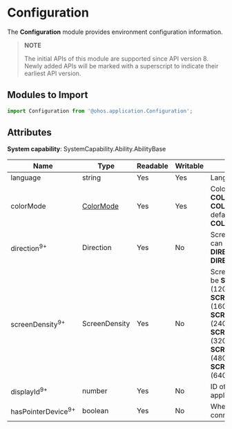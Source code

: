 # Configuration

The **Configuration** module provides environment configuration information.

> **NOTE**
> 
> The initial APIs of this module are supported since API version 8. Newly added APIs will be marked with a superscript to indicate their earliest API version.

## Modules to Import

```js
import Configuration from '@ohos.application.Configuration';
```

## Attributes

**System capability**: SystemCapability.Ability.AbilityBase

  | Name| Type| Readable| Writable| Description| 
| -------- | -------- | -------- | -------- | -------- |
| language | string | Yes| Yes| Language of the application.| 
| colorMode | [ColorMode](js-apis-configurationconstant.md) | Yes| Yes| Color mode, which can be **COLOR_MODE_LIGHT** or **COLOR_MODE_DARK**. The default value is **COLOR_MODE_LIGHT**.| 
| direction<sup>9+</sup> | Direction | Yes| No| Screen orientation, which can be **DIRECTION_HORIZONTAL** or **DIRECTION_VERTICAL**.| 
| screenDensity<sup>9+</sup>  | ScreenDensity | Yes| No| Screen resolution, which can be **SCREEN_DENSITY_SDPI** (120), **SCREEN_DENSITY_MDPI** (160), **SCREEN_DENSITY_LDPI** (240), **SCREEN_DENSITY_XLDPI** (320), **SCREEN_DENSITY_XXLDPI** (480), or **SCREEN_DENSITY_XXXLDPI** (640).| 
| displayId<sup>9+</sup>  | number | Yes| No| ID of the display where the application is located.| 
| hasPointerDevice<sup>9+</sup>  | boolean | Yes| No| Whether the pointer device is connected.| 
